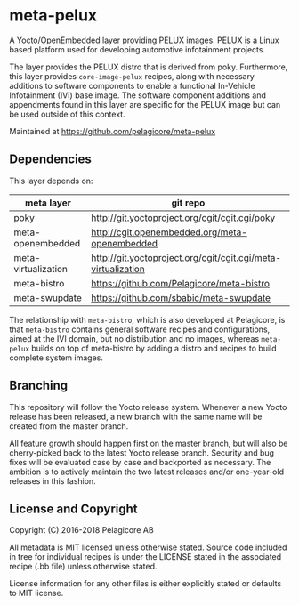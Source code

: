 meta-pelux
==========
A Yocto/OpenEmbedded layer providing PELUX images. PELUX is a Linux based
platform used for developing automotive infotainment projects.

The layer provides the PELUX distro that is derived from poky. Furthermore,
this layer provides `core-image-pelux` recipes, along with necessary additions
to software components to enable a functional In-Vehicle Infotainment (IVI)
base image. The software component additions and appendments found in this
layer are specific for the PELUX image but can be used outside of this context.

Maintained at https://github.com/pelagicore/meta-pelux

Dependencies
------------
This layer depends on:

| meta layer          | git repo                                                      |
| ------------------- | ------------------------------------------------------------- |
| poky                | http://git.yoctoproject.org/cgit/cgit.cgi/poky                |
| meta-openembedded   | http://cgit.openembedded.org/meta-openembedded                |
| meta-virtualization | http://git.yoctoproject.org/cgit/cgit.cgi/meta-virtualization |
| meta-bistro         | https://github.com/Pelagicore/meta-bistro                     |
| meta-swupdate       | https://github.com/sbabic/meta-swupdate                       |

The relationship with `meta-bistro`, which is also developed at Pelagicore,
is that `meta-bistro` contains general software recipes and configurations,
aimed at the IVI domain, but no distribution and no images, whereas `meta-pelux`
builds on top of meta-bistro by adding a distro and recipes to build complete
system images.

Branching
---------
This repository will follow the Yocto release system. Whenever a new Yocto
release has been released, a new branch with the same name will be created from
the master branch.

All feature growth should happen first on the master branch,
but will also be cherry-picked back to the latest Yocto release branch.
Security and bug fixes will be evaluated case by case and backported as
necessary. The ambition is to actively maintain the two latest releases and/or
one-year-old releases in this fashion.

License and Copyright
---------------------
Copyright (C) 2016-2018 Pelagicore AB

All metadata is MIT licensed unless otherwise stated. Source code included in
tree for individual recipes is under the LICENSE stated in the associated
recipe (.bb file) unless otherwise stated.

License information for any other files is either explicitly stated or defaults
to MIT license.

